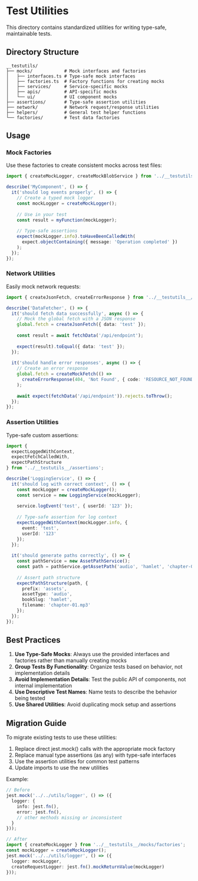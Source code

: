 # Test Utilities

This directory contains standardized utilities for writing type-safe, maintainable tests.

## Directory Structure

```
__testutils/
├── mocks/            # Mock interfaces and factories
│   ├── interfaces.ts # Type-safe mock interfaces
│   ├── factories.ts  # Factory functions for creating mocks
│   ├── services/     # Service-specific mocks
│   ├── apis/         # API-specific mocks
│   └── ui/           # UI component mocks
├── assertions/       # Type-safe assertion utilities
├── network/          # Network request/response utilities
├── helpers/          # General test helper functions
└── factories/        # Test data factories
```

## Usage

### Mock Factories

Use these factories to create consistent mocks across test files:

```typescript
import { createMockLogger, createMockBlobService } from '../__testutils__/mocks/factories';

describe('MyComponent', () => {
  it('should log events properly', () => {
    // Create a typed mock logger
    const mockLogger = createMockLogger();
    
    // Use in your test
    const result = myFunction(mockLogger);
    
    // Type-safe assertions
    expect(mockLogger.info).toHaveBeenCalledWith(
      expect.objectContaining({ message: 'Operation completed' })
    );
  });
});
```

### Network Utilities

Easily mock network requests:

```typescript
import { createJsonFetch, createErrorResponse } from '../__testutils__/network';

describe('DataFetcher', () => {
  it('should fetch data successfully', async () => {
    // Mock the global fetch with a JSON response
    global.fetch = createJsonFetch({ data: 'test' });
    
    const result = await fetchData('/api/endpoint');
    
    expect(result).toEqual({ data: 'test' });
  });
  
  it('should handle error responses', async () => {
    // Create an error response
    global.fetch = createMockFetch(() => 
      createErrorResponse(404, 'Not Found', { code: 'RESOURCE_NOT_FOUND' })
    );
    
    await expect(fetchData('/api/endpoint')).rejects.toThrow();
  });
});
```

### Assertion Utilities

Type-safe custom assertions:

```typescript
import { 
  expectLoggedWithContext, 
  expectFetchCalledWith,
  expectPathStructure
} from '../__testutils__/assertions';

describe('LoggingService', () => {
  it('should log with correct context', () => {
    const mockLogger = createMockLogger();
    const service = new LoggingService(mockLogger);
    
    service.logEvent('test', { userId: '123' });
    
    // Type-safe assertion for log context
    expectLoggedWithContext(mockLogger.info, {
      event: 'test',
      userId: '123'
    });
  });
  
  it('should generate paths correctly', () => {
    const pathService = new AssetPathService();
    const path = pathService.getAssetPath('audio', 'hamlet', 'chapter-01.mp3');
    
    // Assert path structure
    expectPathStructure(path, {
      prefix: 'assets',
      assetType: 'audio',
      bookSlug: 'hamlet',
      filename: 'chapter-01.mp3'
    });
  });
});
```

## Best Practices

1. **Use Type-Safe Mocks**: Always use the provided interfaces and factories rather than manually creating mocks
2. **Group Tests By Functionality**: Organize tests based on behavior, not implementation details
3. **Avoid Implementation Details**: Test the public API of components, not internal implementation
4. **Use Descriptive Test Names**: Name tests to describe the behavior being tested
5. **Use Shared Utilities**: Avoid duplicating mock setup and assertions

## Migration Guide

To migrate existing tests to use these utilities:

1. Replace direct jest.mock() calls with the appropriate mock factory
2. Replace manual type assertions (as any) with type-safe interfaces
3. Use the assertion utilities for common test patterns
4. Update imports to use the new utilities

Example:

```typescript
// Before
jest.mock('../../utils/logger', () => ({
  logger: {
    info: jest.fn(),
    error: jest.fn(),
    // other methods missing or inconsistent
  }
}));

// After
import { createMockLogger } from '../__testutils__/mocks/factories';
const mockLogger = createMockLogger();
jest.mock('../../utils/logger', () => ({
  logger: mockLogger,
  createRequestLogger: jest.fn().mockReturnValue(mockLogger)
}));
```